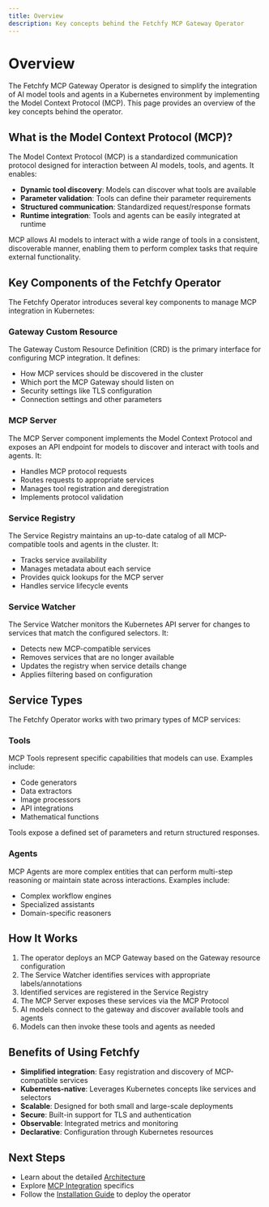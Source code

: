 ```yaml
---
title: Overview
description: Key concepts behind the Fetchfy MCP Gateway Operator
---
```


# Overview

The Fetchfy MCP Gateway Operator is designed to simplify the integration of AI model tools and agents in a Kubernetes environment by implementing the Model Context Protocol (MCP). This page provides an overview of the key concepts behind the operator.

## What is the Model Context Protocol (MCP)?

The Model Context Protocol (MCP) is a standardized communication protocol designed for interaction between AI models, tools, and agents. It enables:

- **Dynamic tool discovery**: Models can discover what tools are available
- **Parameter validation**: Tools can define their parameter requirements
- **Structured communication**: Standardized request/response formats
- **Runtime integration**: Tools and agents can be easily integrated at runtime

MCP allows AI models to interact with a wide range of tools in a consistent, discoverable manner, enabling them to perform complex tasks that require external functionality.

## Key Components of the Fetchfy Operator

The Fetchfy Operator introduces several key components to manage MCP integration in Kubernetes:

### Gateway Custom Resource

The Gateway Custom Resource Definition (CRD) is the primary interface for configuring MCP integration. It defines:

- How MCP services should be discovered in the cluster
- Which port the MCP Gateway should listen on
- Security settings like TLS configuration
- Connection settings and other parameters

### MCP Server

The MCP Server component implements the Model Context Protocol and exposes an API endpoint for models to discover and interact with tools and agents. It:

- Handles MCP protocol requests
- Routes requests to appropriate services
- Manages tool registration and deregistration
- Implements protocol validation

### Service Registry

The Service Registry maintains an up-to-date catalog of all MCP-compatible tools and agents in the cluster. It:

- Tracks service availability
- Manages metadata about each service
- Provides quick lookups for the MCP server
- Handles service lifecycle events

### Service Watcher

The Service Watcher monitors the Kubernetes API server for changes to services that match the configured selectors. It:

- Detects new MCP-compatible services
- Removes services that are no longer available
- Updates the registry when service details change
- Applies filtering based on configuration

## Service Types

The Fetchfy Operator works with two primary types of MCP services:

### Tools

MCP Tools represent specific capabilities that models can use. Examples include:

- Code generators
- Data extractors
- Image processors
- API integrations
- Mathematical functions

Tools expose a defined set of parameters and return structured responses.

### Agents

MCP Agents are more complex entities that can perform multi-step reasoning or maintain state across interactions. Examples include:

- Complex workflow engines
- Specialized assistants
- Domain-specific reasoners

## How It Works

1. The operator deploys an MCP Gateway based on the Gateway resource configuration
2. The Service Watcher identifies services with appropriate labels/annotations
3. Identified services are registered in the Service Registry
4. The MCP Server exposes these services via the MCP Protocol
5. AI models connect to the gateway and discover available tools and agents
6. Models can then invoke these tools and agents as needed

## Benefits of Using Fetchfy

- **Simplified integration**: Easy registration and discovery of MCP-compatible services
- **Kubernetes-native**: Leverages Kubernetes concepts like services and selectors
- **Scalable**: Designed for both small and large-scale deployments
- **Secure**: Built-in support for TLS and authentication
- **Observable**: Integrated metrics and monitoring
- **Declarative**: Configuration through Kubernetes resources

## Next Steps

- Learn about the detailed [Architecture](./architecture.md)
- Explore [MCP Integration](./mcp-integration.md) specifics
- Follow the [Installation Guide](../getting-started/installation.md) to deploy the operator
